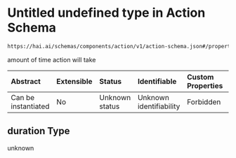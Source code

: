 # Untitled undefined type in Action Schema

```txt
https://hai.ai/schemas/components/action/v1/action-schema.json#/properties/duration
```

amount of time action will take

| Abstract            | Extensible | Status         | Identifiable            | Custom Properties | Additional Properties | Access Restrictions | Defined In                                                                                       |
| :------------------ | :--------- | :------------- | :---------------------- | :---------------- | :-------------------- | :------------------ | :----------------------------------------------------------------------------------------------- |
| Can be instantiated | No         | Unknown status | Unknown identifiability | Forbidden         | Allowed               | none                | [action.schema.json\*](../../out/components/action/v1/action.schema.json "open original schema") |

## duration Type

unknown
